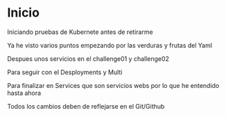 # Inicio

Iniciando pruebas de Kubernete antes de retirarme

Ya he visto varios puntos
empezando por las verduras y frutas del Yaml

Despues unos servicios en el challenge01 y challenge02

Para seguir con el Desployments y Multi

Para finalizar en Services que son servicios webs por lo que he entendido hasta ahora

Todos los cambios deben de reflejarse en el Git/Github